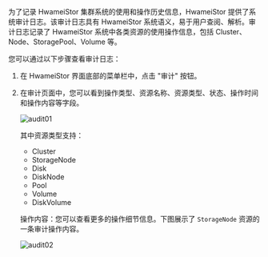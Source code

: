 为了记录 HwameiStor 集群系统的使用和操作历史信息，HwameiStor 提供了系统审计日志。该审计日志具有 HwameiStor 系统语义，易于用户查阅、解析。审计日志记录了 HwameiStor 系统中各类资源的使用操作信息，包括 Cluster、Node、StoragePool、Volume 等。

您可以通过以下步骤查看审计日志：

1. 在 HwameiStor 界面底部的菜单栏中，点击 "审计" 按钮。

2. 在审计页面中，您可以看到操作类型、资源名称、资源类型、状态、操作时间和操作内容等字段。

   ![audit01](https://docs.daocloud.io/daocloud-docs-images/docs/zh/docs/storage/images/auit01.png)

   其中资源类型支持：

   - Cluster
   - StorageNode
   - Disk
   - DiskNode
   - Pool
   - Volume
   - DiskVolume

   操作内容：您可以查看更多的操作细节信息。下图展示了 `StorageNode` 资源的一条审计操作内容。

   ![audit02](https://docs.daocloud.io/daocloud-docs-images/docs/zh/docs/storage/images/audit02.png)
